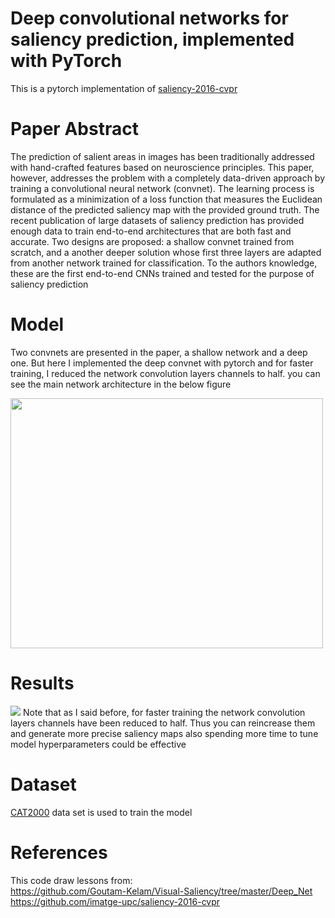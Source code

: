 # Deep convolutional networks for saliency prediction, implemented with PyTorch
This is a pytorch implementation of [saliency-2016-cvpr ](https://arxiv.org/abs/1603.00845) 



# Paper Abstract
The prediction of salient areas in images has been traditionally addressed with hand-crafted features based on neuroscience principles. This paper, however, addresses the problem with a completely data-driven approach by training a convolutional neural network (convnet). The learning process is formulated as a minimization of a loss function that measures the Euclidean distance of the predicted saliency map with the provided ground truth. The recent publication of large datasets of saliency prediction has provided enough data to train end-to-end architectures that are both fast and accurate. Two designs are proposed: a shallow convnet trained from scratch, and a another deeper solution whose first three layers are adapted from another network trained for classification. To the authors knowledge, these are the first end-to-end CNNs trained and tested for the purpose of saliency prediction



# Model
Two convnets are presented in the paper, a shallow network and a deep one. But here I implemented the deep convnet with pytorch and for faster training, I reduced the network convolution layers channels to half. you can see the main network architecture in the below figure

 <img src="https://raw.githubusercontent.com/imatge-upc/saliency-2016-cvpr/master/figs/deep.png" width="500" height="400" class="centerImage">
 

# Results
![](https://github.com/hoseinAzdmlki/saliency-pytorch/blob/master/results/im1.png)
Note that as I said before, for faster training the network convolution layers channels have been reduced to half. Thus you can reincrease them and generate more precise saliency maps also spending more time to tune model hyperparameters could be effective


# Dataset
[CAT2000](http://saliency.mit.edu/results_cat2000.html) data set is used to train the model


# References 
This code draw lessons from:<br>
https://github.com/Goutam-Kelam/Visual-Saliency/tree/master/Deep_Net<br>
https://github.com/imatge-upc/saliency-2016-cvpr
